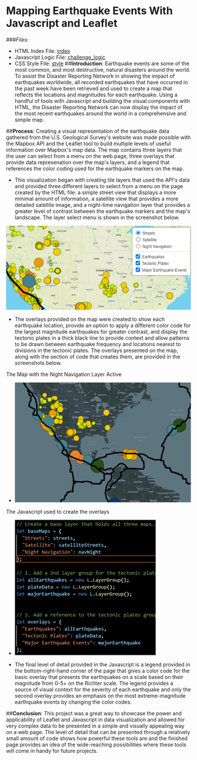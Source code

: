 # Mapping Earthquake Events With Javascript and Leaflet

###*Files*:
- HTML Index File: [index](Earthquake_Challenge/index.html)
- Javascript Logic File: [challenge_logic](Earthquake_Challenge/static/js/challenge_logic.js)
- CSS Style File: [style](Earthquake_Challenge/static/css/style.css)
##**Introduction**:
Earthquake events are some of the most common, and most destructive, natural disasters around the world. To assist the Disaster Reporting Network in showing the impact of earthquakes worldwide, all recorded earthquakes that have occurred in the past week have been retrieved and used to create a map that reflects the locations and magnitudes for each earthquake. Using a handful of tools with Javascript and building the visual components with HTML, the Disaster Reporting Network can now display the impact of the most recent earthquakes around the world in a comprehensive and simple map. 

##**Process**:
Creating a visual representation of the earthquake data gathered from the U.S. Geological Survey's website was made possible with the Mapbox API and the Leaflet tool to build multiple levels of useful information over Mapbox's map data. The map contains three layers that the user can select from a menu on the web page, three overlays that provide data represenation over the map's layers, and a legend that references the color coding used for the earthquake markers on the map.

- This visualization began with creating tile layers that used the API's data and provided three different layers to select from a menu on the page created by the HTML file: a simple street view that displays a more minimal amount of information, a satellite view that provides a more detailed satellite image, and a night-time navigation layer that provides a greater level of contrast between the earthquake markers and the map's landscape. The layer select menu is shown in the screenshot below.

![updated_layers](Earthquake_Challenge/images/updated_layers.png)

- The overlays provided on the map were created to show each earthquake location, provide an option to apply a different color code for the largest magnitude earthquakes for greater contrast, and display the tectonic plates in a thick black line to provide context and allow patterns to be drawn between earthquake frequency and locations nearest to divisions in the tectonic plates. The overlays presented on the map, along with the section of code that creates them, are provided in the screenshots below.

The Map with the Night Navigation Layer Active
- ![third_layer](Earthquake_Challenge/images/third_layer.png)

The Javascript used to create the overlays
- ![three_layers](Earthquake_Challenge/images/three_layers.png)

- The final level of detail provided in the Javascript is a legend provided in the bottom-right-hand corner of the page that gives a color code for the basic overlay that presents the earthquakes on a scale based on their magnitude from 0-5+ on the Richter scale. The legend provides a source of visual context for the severity of each earthquake and only the second overlay provides an emphasis on the most extreme-magnitude earthquake events by changing the color codes.

##**Conclusion**:
This project was a great way to showcase the power and applicability of Leaflet and Javascript in data visualization and allowed for very complex data to be presented in a simple and visually appealing way on a web page. The level of detail that can be presented through a relatively small amount of code shows how powerful these tools are and the finished page provides an idea of the wide-reaching possibilities where these tools will come in handy for future projects.
